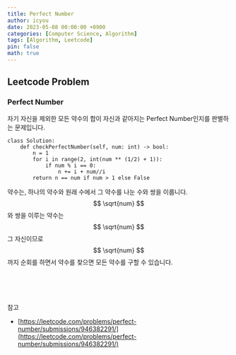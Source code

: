 ```yaml
---
title: Perfect Number
author: icyou
date: 2023-05-08 00:00:00 +0900
categories: [Computer Science, Algorithm]
tags: [Algorithm, Leetcode]
pin: false
math: true
---
```


## Leetcode Problem

### Perfect Number
자기 자신을 제외한 모든 약수의 합이 자신과 같아지는 Perfect Number인지를 판별하는 문제입니다.  

```
class Solution:
    def checkPerfectNumber(self, num: int) -> bool:
        n = 1
        for i in range(2, int(num ** (1/2) + 1)):
            if num % i == 0:
                n += i + num//i
        return n == num if num > 1 else False
```
약수는, 하나의 약수와 원래 수에서 그 약수를 나눈 수와 쌍을 이룹니다. $$ \sqrt{num} $$와 쌍을 이루는 약수는 $$ \sqrt{num} $$ 그 자신이므로 $$ \sqrt{num} $$까지 순회를 하면서 약수를 찾으면 모든 약수를 구할 수 있습니다.

<br/><br/><br/><br/>
참고 
- [https://leetcode.com/problems/perfect-number/submissions/946382291/](https://leetcode.com/problems/perfect-number/submissions/946382291/)